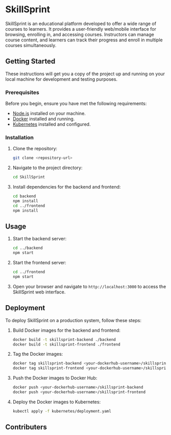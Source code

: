 # SkillSprint

SkillSprint is an educational platform developed to offer a wide range of courses to learners. It provides a user-friendly web/mobile interface for browsing, enrolling in, and accessing courses. Instructors can manage course content, and learners can track their progress and enroll in multiple courses simultaneously.

## Getting Started

These instructions will get you a copy of the project up and running on your local machine for development and testing purposes.

### Prerequisites

Before you begin, ensure you have met the following requirements:
* [Node.js](https://nodejs.org/) installed on your machine.
* [Docker](https://www.docker.com/) installed and running.
* [Kubernetes](https://kubernetes.io/) installed and configured.

### Installation

1. Clone the repository:
   ```sh
   git clone <repository-url>
   ```
2. Navigate to the project directory:
   ```sh
   cd SkillSprint
   ```
3. Install dependencies for the backend and frontend:
   ```sh
   cd backend
   npm install
   cd ../frontend
   npm install
   ```

## Usage

1. Start the backend server:
   ```sh
   cd ../backend
   npm start
   ```
2. Start the frontend server:
   ```sh
   cd ../frontend
   npm start
   ```
3. Open your browser and navigate to `http://localhost:3000` to access the SkillSprint web interface.

## Deployment

To deploy SkillSprint on a production system, follow these steps:
1. Build Docker images for the backend and frontend:
   ```sh
   docker build -t skillsprint-backend ./backend
   docker build -t skillsprint-frontend ./frontend
   ```
2. Tag the Docker images:
   ```sh
   docker tag skillsprint-backend <your-dockerhub-username>/skillsprint-backend
   docker tag skillsprint-frontend <your-dockerhub-username>/skillsprint-frontend
   ```
3. Push the Docker images to Docker Hub:
   ```sh
   docker push <your-dockerhub-username>/skillsprint-backend
   docker push <your-dockerhub-username>/skillsprint-frontend
   ```
4. Deploy the Docker images to Kubernetes:
   ```sh
   kubectl apply -f kubernetes/deployment.yaml
   ```

## Contributers

